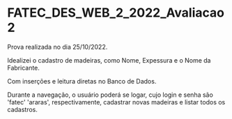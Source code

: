# FATEC_DES_WEB_2_2022_Avaliacao2

Prova realizada no dia 25/10/2022.

Idealizei o cadastro de madeiras, como Nome, Expessura e o Nome da Fabricante.

Com inserções e leitura diretas no Banco de Dados.

Durante a navegação, o usuário poderá se logar, cujo login e senha são 'fatec' 'araras', respectivamente, cadastrar novas madeiras e listar todos os cadastros.
